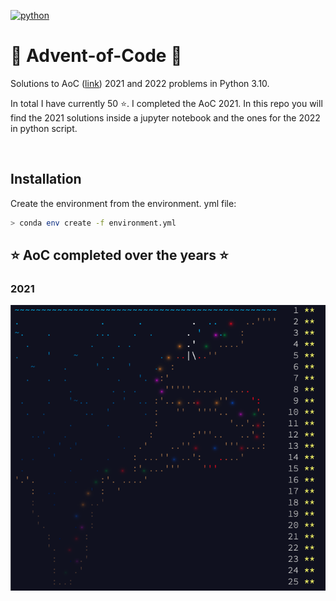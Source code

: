 [![python](https://img.shields.io/badge/python-v3.10.0-green)](https://www.python.org/)

# 🎄 Advent-of-Code 🎅
Solutions to AoC ([link](https://adventofcode.com/2022/about)) 2021 and 2022 problems in Python 3.10.

In total I have currently 50 ⭐. I completed the AoC 2021. In this repo you will find the 2021 solutions inside a jupyter notebook and the ones for the 2022 in python script.

<br/>

## Installation

Create the environment from the environment.
yml file:

```bash
> conda env create -f environment.yml
```

## ⭐ AoC completed over the years ⭐ 

### **2021**

![AoC2021](docs/completed_2021.png)